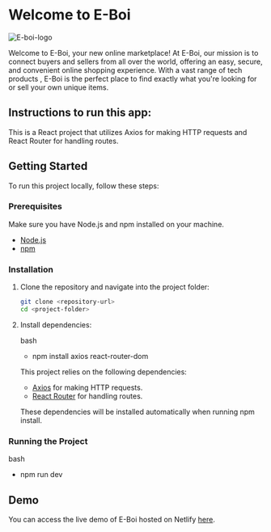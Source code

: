 # Welcome to E-Boi
![E-boi-logo](https://github.com/E-boi-org/E-boi/assets/152170826/ca628650-3ca7-482a-b4fc-a94cfdf09ace)


Welcome to E-Boi, your new online marketplace! At E-Boi, our mission is to connect buyers and sellers from all over the world, offering an easy, secure, and convenient online shopping experience. 
With a vast range of tech products , E-Boi is the perfect place to find exactly what you're looking for or sell your own unique items.


## Instructions to run this app:

This is a React project that utilizes Axios for making HTTP requests and React Router for handling routes.

## Getting Started

To run this project locally, follow these steps:

### Prerequisites

Make sure you have Node.js and npm installed on your machine.

- [Node.js](https://nodejs.org/)
- [npm](https://www.npmjs.com/)

### Installation

1. Clone the repository and navigate into the project folder:

    ```bash
    git clone <repository-url>
    cd <project-folder>
    ```

2. Install dependencies:

    bash
    - npm install axios react-router-dom

    This project relies on the following dependencies:

    - [Axios](https://www.npmjs.com/package/axios) for making HTTP requests.
    - [React Router](https://reactrouter.com/web/guides/quick-start) for handling routes.

    These dependencies will be installed automatically when running npm install.

### Running the Project

  bash
  - npm run dev

## Demo 
You can access the live demo of E-Boi hosted on Netlify [here](https://e-boi-org.netlify.app/).
